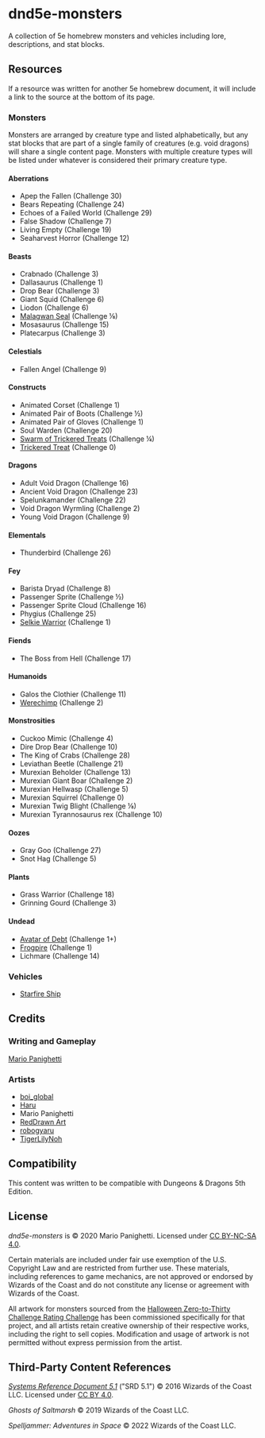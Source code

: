 # dnd5e-monsters

A collection of 5e homebrew monsters and vehicles including lore, descriptions, and stat blocks.

## Resources

If a resource was written for another 5e homebrew document, it will include a link to the source at the bottom of its page.

### Monsters

Monsters are arranged by creature type and listed alphabetically, but any stat blocks that are part of a single family of creatures (e.g. void dragons) will share a single content page. Monsters with multiple creature types will be listed under whatever is considered their primary creature type.

#### Aberrations

- Apep the Fallen (Challenge 30)
- Bears Repeating (Challenge 24)
- Echoes of a Failed World (Challenge 29)
- False Shadow (Challenge 7)
- Living Empty (Challenge 19)
- Seaharvest Horror (Challenge 12)

#### Beasts

- Crabnado (Challenge 3)
- Dallasaurus (Challenge 1)
- Drop Bear (Challenge 3)
- Giant Squid (Challenge 6)
- Liodon (Challenge 6)
- [Malagwan Seal](beasts/malagwan-seal.md) (Challenge ⅛)
- Mosasaurus (Challenge 15)
- Platecarpus (Challenge 3)

#### Celestials

- Fallen Angel (Challenge 9)

#### Constructs

- Animated Corset (Challenge 1)
- Animated Pair of Boots (Challenge ½)
- Animated Pair of Gloves (Challenge 1)
- Soul Warden (Challenge 20)
- [Swarm of Trickered Treats](constructs/trickered-treat.md#swarm-of-trickered-treats) (Challenge ¼)
- [Trickered Treat](constructs/trickered-treat.md) (Challenge 0)

#### Dragons

- Adult Void Dragon (Challenge 16)
- Ancient Void Dragon (Challenge 23)
- Spelunkamander (Challenge 22)
- Void Dragon Wyrmling (Challenge 2)
- Young Void Dragon (Challenge 9)

#### Elementals

- Thunderbird (Challenge 26)

#### Fey

- Barista Dryad (Challenge 8)
- Passenger Sprite (Challenge ½)
- Passenger Sprite Cloud (Challenge 16)
- Phygius (Challenge 25)
- [Selkie Warrior](fey/selkie-warrior.md) (Challenge 1)

#### Fiends

- The Boss from Hell (Challenge 17)

#### Humanoids

- Galos the Clothier (Challenge 11)
- [Werechimp](humanoids/werechimp.md) (Challenge 2)

#### Monstrosities

- Cuckoo Mimic (Challenge 4)
- Dire Drop Bear (Challenge 10)
- The King of Crabs (Challenge 28)
- Leviathan Beetle (Challenge 21)
- Murexian Beholder (Challenge 13)
- Murexian Giant Boar (Challenge 2)
- Murexian Hellwasp (Challenge 5)
- Murexian Squirrel (Challenge 0)
- Murexian Twig Blight (Challenge ⅛)
- Murexian Tyrannosaurus rex (Challenge 10)

#### Oozes

- Gray Goo (Challenge 27)
- Snot Hag (Challenge 5)

#### Plants

- Grass Warrior (Challenge 18)
- Grinning Gourd (Challenge 3)

#### Undead

- [Avatar of Debt](undead/avatar-of-debt.md) (Challenge 1+)
- [Frogpire](undead/frogpire.md) (Challenge 1)
- Lichmare (Challenge 14)

### Vehicles

- [Starfire Ship](vehicles/starfire-ship.md)

## Credits

### Writing and Gameplay

[Mario Panighetti](https://mario.panighetti.net)

### Artists

- [boi_global](https://twitter.com/boi_global)
- [Haru](https://twitter.com/200dollarHaru)
- Mario Panighetti
- [RedDrawn Art](https://linktr.ee/RedDrawnArt)
- [robogyaru](https://twitter.com/robogyaru)
- [TigerLilyNoh](https://tigerlilynoh.tumblr.com)

## Compatibility

This content was written to be compatible with Dungeons & Dragons 5th Edition.

## License

_dnd5e-monsters_ is © 2020 Mario Panighetti. Licensed under [CC BY-NC-SA 4.0](https://creativecommons.org/licenses/by-nc-sa/4.0/legalcode).

Certain materials are included under fair use exemption of the U.S. Copyright Law and are restricted from further use. These materials, including references to game mechanics, are not approved or endorsed by Wizards of the Coast and do not constitute any license or agreement with Wizards of the Coast.

All artwork for monsters sourced from the [Halloween Zero-to-Thirty Challenge Rating Challenge](https://github.com/mpanighetti/dnd5e-030crc) has been commissioned specifically for that project, and all artists retain creative ownership of their respective works, including the right to sell copies. Modification and usage of artwork is not permitted without express permission from the artist.

## Third-Party Content References

_[Systems Reference Document 5.1](https://dnd.wizards.com/resources/systems-reference-document)_ ("SRD 5.1") © 2016 Wizards of the Coast LLC. Licensed under [CC BY 4.0](https://creativecommons.org/licenses/by/4.0/legalcode).

_Ghosts of Saltmarsh_ © 2019 Wizards of the Coast LLC.

_Spelljammer: Adventures in Space_ © 2022 Wizards of the Coast LLC.
